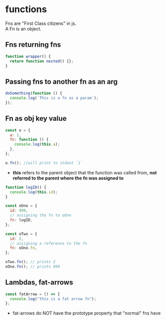 # functions

Fns are "First Class citizens" in js.  
A Fn is an object.

## Fns returning fns

```js
function wrapper() {
  return function nested() {};
}
```

## Passing fns to another fn as an arg

```js
doSomething(function () {
  console.log(`This is a fn as a param`);
});
```

## Fn as obj key value

```js
const o = {
  a: 1,
  fn: function () {
    console.log(this.a);
  },
};

o.fn(); //will print to stdout `1`
```

- **this** refers to the parent object that the function was called from, **not referred to the parent where the fn was assigned to**

```js
function logID() {
  console.log(this.id);
}

const oOne = {
  id: 999,
  // assigning the fn to oOne
  fn: logID,
};

const oTwo = {
  id: 2,
  // assigning a reference to the fn
  fn: oOne.fn,
};

oTwo.fn(); // prints 2
oOne.fn(); // prints 999
```

## Lambdas, fat-arrows

```js
const fatArrow = () => {
  console.log("this is a fat arrow fn");
};
```

- fat-arrows do NOT have the prototype property that "normal" fns have
